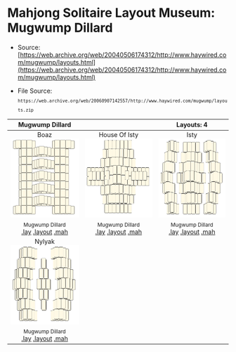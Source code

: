 # Mahjong Solitaire Layout Museum: Mugwump Dillard
* Source: [https://web.archive.org/web/20040506174312/http://www.haywired.com/mugwump/layouts.html](https://web.archive.org/web/20040506174312/http://www.haywired.com/mugwump/layouts.html)

* File Source:  
<sub>```https://web.archive.org/web/20060907142557/http://www.haywired.com/mugwump/layouts.zip```</sub>


|Mugwump Dillard||Layouts: 4|
|:--:|:--:|:--:|
|Boaz<br><img src="./boaz.svg" height="180" width="175"><br> <sub>Mugwump Dillard</sub> <br>[.lay](./boaz.lay)  [.layout](./boaz.layout)  [.mah](./boaz.mah) |House Of Isty<br><img src="./house_of_isty.svg" height="180" width="175"><br> <sub>Mugwump Dillard</sub> <br>[.lay](./house_of_isty.lay)  [.layout](./house_of_isty.layout)  [.mah](./house_of_isty.mah) |Isty<br><img src="./isty.svg" height="180" width="175"><br> <sub>Mugwump Dillard</sub> <br>[.lay](./isty.lay)  [.layout](./isty.layout)  [.mah](./isty.mah) |
|Nylyak<br><img src="./nylyak.svg" height="180" width="175"><br> <sub>Mugwump Dillard</sub> <br>[.lay](./nylyak.lay)  [.layout](./nylyak.layout)  [.mah](./nylyak.mah) |||